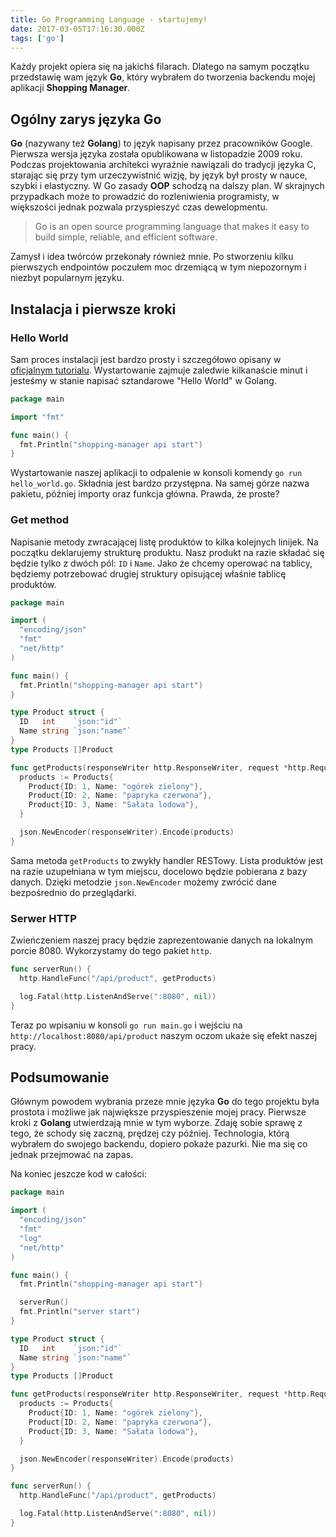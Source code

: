 ```yaml
---
title: Go Programming Language - startujemy!
date: 2017-03-05T17:16:30.000Z
tags: ['go']
---
```


Każdy projekt opiera się na jakichś filarach. Dlatego na samym początku przedstawię wam język **Go**, który wybrałem do tworzenia backendu mojej aplikacji **Shopping Manager**.

## Ogólny zarys języka Go

**Go** (nazywany też **Golang**) to język napisany przez pracowników Google. Pierwsza wersja języka została opublikowana w listopadzie 2009 roku. Podczas projektowania architekci wyraźnie nawiązali do tradycji języka C, starając się przy tym urzeczywistnić wizję, by język był prosty w nauce, szybki i elastyczny. W Go zasady **OOP** schodzą na dalszy plan. W skrajnych przypadkach może to prowadzić do rozleniwienia programisty, w większości jednak pozwala przyspieszyć czas dewelopmentu.

> Go is an open source programming language that makes it easy to build simple, reliable, and efficient software.

Zamysł i idea twórców przekonały również mnie. Po stworzeniu kilku pierwszych endpointów poczułem moc drzemiącą w tym niepozornym i niezbyt popularnym języku.

## Instalacja i pierwsze kroki

### Hello World

Sam proces instalacji jest bardzo prosty i szczegółowo opisany w [oficjalnym tutorialu](https://golang.org/doc/install). Wystartowanie zajmuje zaledwie kilkanaście minut i jesteśmy w stanie napisać sztandarowe "Hello World" w Golang.

```go
package main

import "fmt"

func main() {
  fmt.Println("shopping-manager api start")
}
```

Wystartowanie naszej aplikacji to odpalenie w konsoli komendy `go run hello_world.go`. Składnia jest bardzo przystępna. Na samej górze nazwa pakietu, później importy oraz funkcja główna. Prawda, że proste?

### Get method

Napisanie metody zwracającej listę produktów to kilka kolejnych linijek. Na początku deklarujemy strukturę produktu. Nasz produkt na razie składać się będzie tylko z dwóch pól: `ID` i `Name`. Jako że chcemy operować na tablicy, będziemy potrzebować drugiej struktury opisującej właśnie tablicę produktów.

```go
package main

import (
  "encoding/json"
  "fmt"
  "net/http"
)

func main() {
  fmt.Println("shopping-manager api start")
}

type Product struct {
  ID   int    `json:"id"`
  Name string `json:"name"`
}
type Products []Product

func getProducts(responseWriter http.ResponseWriter, request *http.Request) {
  products := Products{
    Product{ID: 1, Name: "ogórek zielony"},
    Product{ID: 2, Name: "papryka czerwona"},
    Product{ID: 3, Name: "Sałata lodowa"},
  }

  json.NewEncoder(responseWriter).Encode(products)
}
```

Sama metoda `getProducts` to zwykły handler RESTowy. Lista produktów jest na razie uzupełniana w tym miejscu, docelowo będzie pobierana z bazy danych. Dzięki metodzie `json.NewEncoder` możemy zwrócić dane bezpośrednio do przeglądarki.

### Serwer HTTP

Zwieńczeniem naszej pracy będzie zaprezentowanie danych na lokalnym porcie 8080. Wykorzystamy do tego pakiet `http`.

```go
func serverRun() {
  http.HandleFunc("/api/product", getProducts)

  log.Fatal(http.ListenAndServe(":8080", nil))
}
```

Teraz po wpisaniu w konsoli `go run main.go` i wejściu na `http://localhost:8080/api/product` naszym oczom ukaże się efekt naszej pracy.

## Podsumowanie

Głównym powodem wybrania przeze mnie języka **Go** do tego projektu była prostota i możliwe jak największe przyspieszenie mojej pracy. Pierwsze kroki z **Golang** utwierdzają mnie w tym wyborze. Zdaję sobie sprawę z tego, że schody się zaczną, prędzej czy później. Technologia, którą wybrałem do swojego backendu, dopiero pokaże pazurki. Nie ma się co jednak przejmować na zapas.

Na koniec jeszcze kod w całości:

```go
package main

import (
  "encoding/json"
  "fmt"
  "log"
  "net/http"
)

func main() {
  fmt.Println("shopping-manager api start")

  serverRun()
  fmt.Println("server start")
}

type Product struct {
  ID   int    `json:"id"`
  Name string `json:"name"`
}
type Products []Product

func getProducts(responseWriter http.ResponseWriter, request *http.Request) {
  products := Products{
    Product{ID: 1, Name: "ogórek zielony"},
    Product{ID: 2, Name: "papryka czerwona"},
    Product{ID: 3, Name: "Sałata lodowa"},
  }

  json.NewEncoder(responseWriter).Encode(products)
}

func serverRun() {
  http.HandleFunc("/api/product", getProducts)

  log.Fatal(http.ListenAndServe(":8080", nil))
}
```
